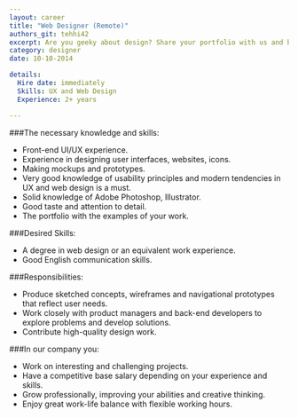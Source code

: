 ```yaml
---
layout: career
title: "Web Designer (Remote)"
authors_git: tehhi42
excerpt: Are you geeky about design? Share your portfolio with us and become part of our team.
category: designer
date: 10-10-2014

details:
  Hire date: immediately
  Skills: UX and Web Design 
  Experience: 2+ years

---
```



###The necessary knowledge and skills:

- Front-end UI/UX experience.
- Experience in designing user interfaces, websites, icons.
- Making mockups and prototypes.
- Very good knowledge of usability principles and modern tendencies in UX and web design is a must.
- Solid knowledge of Adobe Photoshop, Illustrator.
- Good taste and attention to detail.
- The portfolio with the examples of your work. 



###Desired Skills:

- A degree in web design or an equivalent work experience.
- Good English communication skills.


###Responsibilities:

- Produce sketched concepts, wireframes and navigational prototypes that reflect user needs.
- Work closely with product managers and back-end developers to explore problems and develop solutions.
- Contribute high-quality design work.


###In our company you:

- Work on interesting and challenging projects.
- Have a competitive base salary depending on your experience and skills.
- Grow professionally, improving your abilities and creative thinking.
- Enjoy great work-life balance with flexible working hours.
